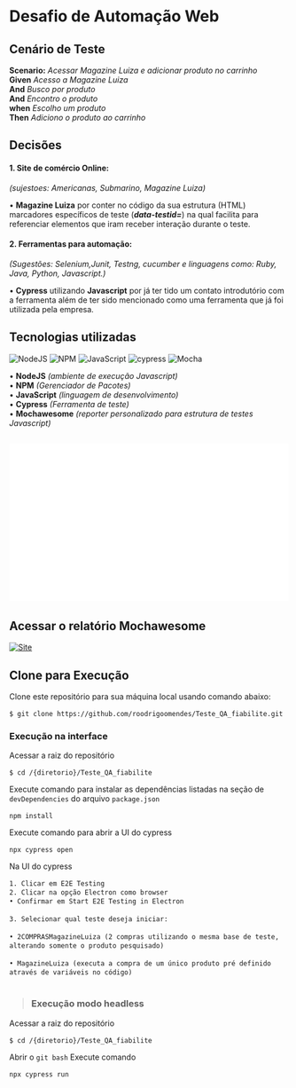 <div id="top"></div>

# Desafio de Automação Web

## Cenário de Teste

**Scenario:** *Acessar Magazine Luiza e adicionar produto no carrinho*<br/>
**Given** *Acesso a Magazine Luiza*<br/>
**And** *Busco por produto*<br/>
**And** *Encontro o produto*<br/>
**when** *Escolho um produto*<br/>
**Then** *Adiciono o produto ao carrinho*

## Decisões

#### 1. Site de comércio Online:

*(sujestoes: Americanas, Submarino, Magazine Luiza)*

• **Magazine Luiza** por conter no código da sua estrutura (HTML) marcadores específicos de teste (*__data-testid=__*) na qual facilita para referenciar elementos que iram receber interação durante o teste.



#### 2. Ferramentas para automação:

*(Sugestões: SeIenium,Junit, Testng, cucumber e linguagens como: Ruby, Java, Python, Javascript.)*

• **Cypress** utilizando **Javascript** por já ter tido um contato introdutório com a ferramenta além de ter sido mencionado como uma ferramenta que já foi utilizada pela empresa.

## Tecnologias utilizadas
![NodeJS](https://img.shields.io/badge/node.js-6DA55F?style=for-the-badge&logo=node.js&logoColor=white)
![NPM](https://img.shields.io/badge/NPM-%23000000.svg?style=for-the-badge&logo=npm&logoColor=white)
![JavaScript](https://img.shields.io/badge/javascript-%23323330.svg?style=for-the-badge&logo=javascript&logoColor=%23F7DF1E)
![cypress](https://img.shields.io/badge/-cypress-%23E5E5E5?style=for-the-badge&logo=cypress&logoColor=058a5e)
![Mocha](https://img.shields.io/badge/-mochawesome-%238D6748?style=for-the-badge&logo=mocha&logoColor=white)


• **NodeJS** *(ambiente de execução Javascript)*
<br/>
• **NPM** *(Gerenciador de Pacotes)*
<br/>
• **JavaScript** *(linguagem de desenvolvimento)*
<br/>
• **Cypress** *(Ferramenta de teste)*
<br/>
• **Mochawesome** *(reporter  personalizado para estrutura de testes Javascript)*

## 
<img  alt="TesteE2E" width="700" src="https://github.com/roodrigoomendes/Teste_QA_fiabilite/blob/master/MagazineLuiza.gif?raw=true">

## Acessar o relatório Mochawesome

<a link href="https://roodrigoomendes.github.io/Teste_QA_fiabilite/cypress/reporte/mochawesome-report/mochawesome_2.html" target="_blank">![Site](https://shields.io/badge/acessar-mochawesome-green?&style=for-the-badge)</a>

## Clone para Execução

Clone este repositório para sua máquina local usando comando abaixo:

```
$ git clone https://github.com/roodrigoomendes/Teste_QA_fiabilite.git
```

### Execução na interface

Acessar a raiz do repositório
```
$ cd /{diretorio}/Teste_QA_fiabilite
```
Execute comando para instalar as dependências listadas na seção de `devDependencies` do arquivo `package.json`

```
npm install
```

Execute comando para abrir a UI do cypress
```
npx cypress open
```

Na UI do cypress
```
1. Clicar em E2E Testing
2. Clicar na opção Electron como browser
• Confirmar em Start E2E Testing in Electron

3. Selecionar qual teste deseja iniciar:

• 2COMPRASMagazineLuiza (2 compras utilizando o mesma base de teste, alterando somente o produto pesquisado)

• MagazineLuiza (executa a compra de um único produto pré definido através de variáveis no código)
  
```

>### Execução modo headless 

Acessar a raiz do repositório
```
$ cd /{diretorio}/Teste_QA_fiabilite
```
Abrir o ```git bash```
Execute comando 
```
npx cypress run
```



